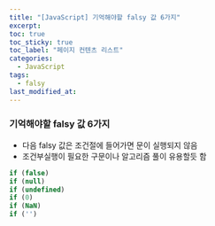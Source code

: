 ```yaml
---
title: "[JavaScript] 기억해야할 falsy 값 6가지"
excerpt: 
toc: true
toc_sticky: true
toc_label: "페이지 컨텐츠 리스트"
categories:
  - JavaScript
tags:
  - falsy
last_modified_at:
---
```

### **기억해야할 falsy 값 6가지**

- 다음 falsy 값은 조건절에 들어가면 문이 실행되지 않음
- 조건부실행이 필요한 구문이나 알고리즘 풀이 유용할듯 함

```javascript
if (false)
if (null)
if (undefined)
if (0)
if (NaN)
if ('')
```
